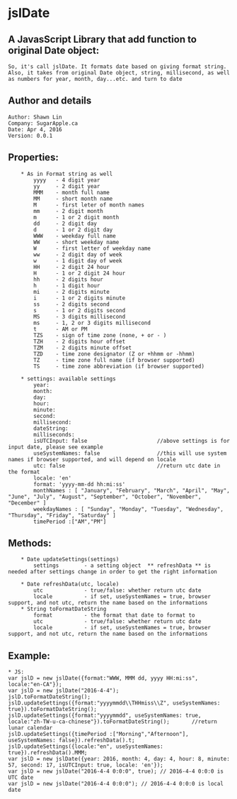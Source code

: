 # jslDate

## A JavasScript Library that add function to original Date object: 
	So, it's call jslDate. It formats date based on giving format string. Also, it takes from original Date object, string, millisecond, as well as numbers for year, month, day...etc. and turn to date
	
## Author and details	
	Author: Shawn Lin
	Company: SugarApple.ca
	Date: Apr 4, 2016
	Version: 0.0.1

## Properties:
        * As in Format string as well
            yyyy   - 4 digit year
            yy     - 2 digit year
            MMM    - month full name
            MM     - short month name
            M      - first leter of month names
            mm     - 2 digit month
            m      - 1 or 2 digit month
            dd     - 2 digit day
            d      - 1 or 2 digit day
            WWW    - weekday full name
            WW     - short weekday name
            W      - first letter of weekday name
            ww     - 2 digit day of week
            w      - 1 digit day of week
            HH     - 2 digit 24 hour
            H      - 1 or 2 digit 24 hour
            hh     - 2 digits hour
            h      - 1 digit hour
            mi     - 2 digits minute
            i      - 1 or 2 digits minute
            ss     - 2 digits second
            s      - 1 or 2 digits second
            MS     - 3 digits millisecond
            ms     - 1, 2 or 3 digits millisecond
            t      - AM or PM
            TZS    - sign of time zone (none, + or - )
            TZH    - 2 digits hour offset
            TZM    - 2 digits minute offset
            TZD    - time zone designator (Z or +hhmm or -hhmm)
            TZ     - time zone full name (if browser supported)
            TS     - time zone abbreviation (if browser supported)
	
        * settings: available settings
            year:
            month:
            day:
            hour:
            minute:
            second:
            millisecond:
            dateString:
            milliseconds:
            isUTCInput: false                      //above settings is for input date, please see example
            useSystemNames: false                  //this will use system names if browser supported, and will depend on locale
            utc: false                             //return utc date in the format
            locale: 'en'
            format: 'yyyy-mm-dd hh:mi:ss'
            monthNames : [ "January", "February", "March", "April", "May", "June", "July", "August", "September", "October", "November", "December" ]
            weekdayNames : [ "Sunday", "Monday", "Tuesday", "Wednesday", "Thursday", "Friday", "Saturday" ]
            timePeriod :["AM","PM"]
        
## Methods:
        * Date updateSettings(settings)
            settings        - a setting object  ** refreshData ** is needed after settings change in order to get the right information
            
        * Date refreshData(utc, locale)
            utc             - true/false: whether return utc date
            locale          - if set, useSystemNames = true, browser support, and not utc, return the name based on the informations
        * String toFormatDateString
            format          - the format that date to format to
            utc             - true/false: whether return utc date
            locale          - if set, useSystemNames = true, browser support, and not utc, return the name based on the informations

## Example:
    * JS:
	var jslD = new jslDate({format:"WWW, MMM dd, yyyy HH:mi:ss", locale:"en-CA"});
	var jslD = new jslDate("2016-4-4");
	jslD.toFormatDateString();
	jslD.updateSettings({format:"yyyymmdd\\THHmiss\\Z", useSystemNames: true}).toFormatDateString();
	jslD.updateSettings({format:"yyyymmdd", useSystemNames: true, locale:"zh-TW-u-ca-chinese"}).toFormatDateString();       //return lunar calendar
    jslD.updateSettings({timePeriod :["Morning","Afternoon"], useSystemNames: false}).refreshData().t;
    jslD.updateSettings({locale:"en", useSystemNames: true}).refreshData().MMM;
    var jslD = new jslDate({year: 2016, month: 4, day: 4, hour: 8, minute: 57, second: 17, isUTCInput: true, locale: 'en'});
    var jslD = new jslDate("2016-4-4 0:0:0", true); // 2016-4-4 0:0:0 is UTC date
    var jslD = new jslDate("2016-4-4 0:0:0"); // 2016-4-4 0:0:0 is local date
